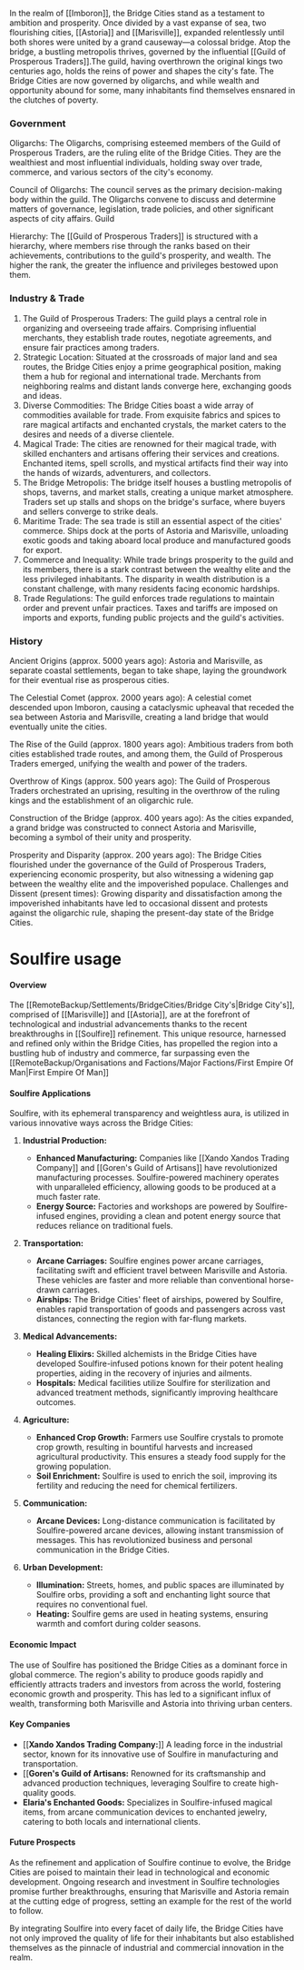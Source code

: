 In the realm of [[Imboron]], the Bridge Cities stand as a testament to ambition and prosperity. Once divided by a vast expanse of sea, two flourishing cities, [[Astoria]] and [[Marisville]], expanded relentlessly until both shores were united by a grand causeway—a colossal bridge. Atop the bridge, a bustling metropolis thrives, governed by the influential [[Guild of Prosperous Traders]].The guild, having overthrown the original kings two centuries ago, holds the reins of power and shapes the city's fate. The Bridge Cities are now governed by oligarchs, and while wealth and opportunity abound for some, many inhabitants find themselves ensnared in the clutches of poverty.

### Government

Oligarchs: The Oligarchs, comprising esteemed members of the Guild of Prosperous Traders, are the ruling elite of the Bridge Cities. They are the wealthiest and most influential individuals, holding sway over trade, commerce, and various sectors of the city's economy. 

Council of Oligarchs: The council serves as the primary decision-making body within the guild. The Oligarchs convene to discuss and determine matters of governance, legislation, trade policies, and other significant aspects of city affairs. Guild 

Hierarchy: The [[Guild of Prosperous Traders]] is structured with a hierarchy, where members rise through the ranks based on their achievements, contributions to the guild's prosperity, and wealth. The higher the rank, the greater the influence and privileges bestowed upon them.

### Industry & Trade

1. The Guild of Prosperous Traders: The guild plays a central role in organizing and overseeing trade affairs. Comprising influential merchants, they establish trade routes, negotiate agreements, and ensure fair practices among traders.
2. Strategic Location: Situated at the crossroads of major land and sea routes, the Bridge Cities enjoy a prime geographical position, making them a hub for regional and international trade. Merchants from neighboring realms and distant lands converge here, exchanging goods and ideas. 
3. Diverse Commodities: The Bridge Cities boast a wide array of commodities available for trade. From exquisite fabrics and spices to rare magical artifacts and enchanted crystals, the market caters to the desires and needs of a diverse clientele. 
4. Magical Trade: The cities are renowned for their magical trade, with skilled enchanters and artisans offering their services and creations. Enchanted items, spell scrolls, and mystical artifacts find their way into the hands of wizards, adventurers, and collectors. 
5. The Bridge Metropolis: The bridge itself houses a bustling metropolis of shops, taverns, and market stalls, creating a unique market atmosphere. Traders set up stalls and shops on the bridge's surface, where buyers and sellers converge to strike deals. 
6. Maritime Trade: The sea trade is still an essential aspect of the cities' commerce. Ships dock at the ports of Astoria and Marisville, unloading exotic goods and taking aboard local produce and manufactured goods for export.
7. Commerce and Inequality: While trade brings prosperity to the guild and its members, there is a stark contrast between the wealthy elite and the less privileged inhabitants. The disparity in wealth distribution is a constant challenge, with many residents facing economic hardships. 
8. Trade Regulations: The guild enforces trade regulations to maintain order and prevent unfair practices. Taxes and tariffs are imposed on imports and exports, funding public projects and the guild's activities.


### History

Ancient Origins (approx. 5000 years ago): Astoria and Marisville, as separate coastal settlements, began to take shape, laying the groundwork for their eventual rise as prosperous cities. 

The Celestial Comet (approx. 2000 years ago): A celestial comet descended upon Imboron, causing a cataclysmic upheaval that receded the sea between Astoria and Marisville, creating a land bridge that would eventually unite the cities. 

The Rise of the Guild (approx. 1800 years ago): Ambitious traders from both cities established trade routes, and among them, the Guild of Prosperous Traders emerged, unifying the wealth and power of the traders. 

Overthrow of Kings (approx. 500 years ago): The Guild of Prosperous Traders orchestrated an uprising, resulting in the overthrow of the ruling kings and the establishment of an oligarchic rule.

Construction of the Bridge (approx. 400 years ago): As the cities expanded, a grand bridge was constructed to connect Astoria and Marisville, becoming a symbol of their unity and prosperity. 

Prosperity and Disparity (approx. 200 years ago): The Bridge Cities flourished under the governance of the Guild of Prosperous Traders, experiencing economic prosperity, but also witnessing a widening gap between the wealthy elite and the impoverished populace. Challenges and Dissent (present times): Growing disparity and dissatisfaction among the impoverished inhabitants have led to occasional dissent and protests against the oligarchic rule, shaping the present-day state of the Bridge Cities.

# Soulfire usage

#### Overview

The [[RemoteBackup/Settlements/BridgeCities/Bridge City's|Bridge City's]], comprised of [[Marisville]] and [[Astoria]], are at the forefront of technological and industrial advancements thanks to the recent breakthroughs in [[Soulfire]] refinement. This unique resource, harnessed and refined only within the Bridge Cities, has propelled the region into a bustling hub of industry and commerce, far surpassing even the [[RemoteBackup/Organisations and Factions/Major Factions/First Empire Of Man|First Empire Of Man]]

#### Soulfire Applications

Soulfire, with its ephemeral transparency and weightless aura, is utilized in various innovative ways across the Bridge Cities:

1. **Industrial Production:**
    
    - **Enhanced Manufacturing:** Companies like [[Xando Xandos Trading Company]] and [[Goren's Guild of Artisans]] have revolutionized manufacturing processes. Soulfire-powered machinery operates with unparalleled efficiency, allowing goods to be produced at a much faster rate.
    - **Energy Source:** Factories and workshops are powered by Soulfire-infused engines, providing a clean and potent energy source that reduces reliance on traditional fuels.
2. **Transportation:**
    
    - **Arcane Carriages:** Soulfire engines power arcane carriages, facilitating swift and efficient travel between Marisville and Astoria. These vehicles are faster and more reliable than conventional horse-drawn carriages.
    - **Airships:** The Bridge Cities' fleet of airships, powered by Soulfire, enables rapid transportation of goods and passengers across vast distances, connecting the region with far-flung markets.
3. **Medical Advancements:**
    
    - **Healing Elixirs:** Skilled alchemists in the Bridge Cities have developed Soulfire-infused potions known for their potent healing properties, aiding in the recovery of injuries and ailments.
    - **Hospitals:** Medical facilities utilize Soulfire for sterilization and advanced treatment methods, significantly improving healthcare outcomes.
4. **Agriculture:**
    
    - **Enhanced Crop Growth:** Farmers use Soulfire crystals to promote crop growth, resulting in bountiful harvests and increased agricultural productivity. This ensures a steady food supply for the growing population.
    - **Soil Enrichment:** Soulfire is used to enrich the soil, improving its fertility and reducing the need for chemical fertilizers.
5. **Communication:**
    
    - **Arcane Devices:** Long-distance communication is facilitated by Soulfire-powered arcane devices, allowing instant transmission of messages. This has revolutionized business and personal communication in the Bridge Cities.
6. **Urban Development:**
    
    - **Illumination:** Streets, homes, and public spaces are illuminated by Soulfire orbs, providing a soft and enchanting light source that requires no conventional fuel.
    - **Heating:** Soulfire gems are used in heating systems, ensuring warmth and comfort during colder seasons.

#### Economic Impact

The use of Soulfire has positioned the Bridge Cities as a dominant force in global commerce. The region's ability to produce goods rapidly and efficiently attracts traders and investors from across the world, fostering economic growth and prosperity. This has led to a significant influx of wealth, transforming both Marisville and Astoria into thriving urban centers.

#### Key Companies

- [[**Xando Xandos Trading Company:**]] A leading force in the industrial sector, known for its innovative use of Soulfire in manufacturing and transportation.
- [[**Goren's Guild of Artisans:** Renowned for its craftsmanship and advanced production techniques, leveraging Soulfire to create high-quality goods.
- **Elaria's Enchanted Goods:** Specializes in Soulfire-infused magical items, from arcane communication devices to enchanted jewelry, catering to both locals and international clients.

#### Future Prospects

As the refinement and application of Soulfire continue to evolve, the Bridge Cities are poised to maintain their lead in technological and economic development. Ongoing research and investment in Soulfire technologies promise further breakthroughs, ensuring that Marisville and Astoria remain at the cutting edge of progress, setting an example for the rest of the world to follow.

By integrating Soulfire into every facet of daily life, the Bridge Cities have not only improved the quality of life for their inhabitants but also established themselves as the pinnacle of industrial and commercial innovation in the realm.